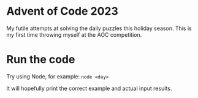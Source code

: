 # Advent of Code 2023
My futile attempts at solving the daily puzzles this holiday season.
This is my first time throwing myself at the AOC competition.

# Run the code
Try using Node, for example:
`node <day>`

It will hopefully print the correct example and actual input results.
